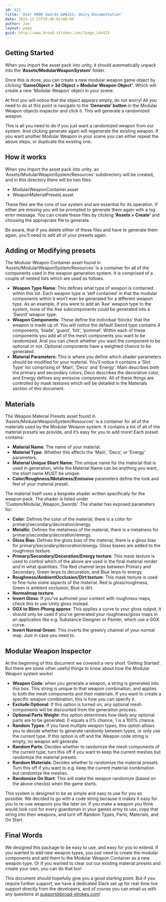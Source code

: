 ```yaml
---
id: 423
title: 'Over 9000 Swords &#8211; Unity Documentation'
date: 2015-11-23T19:46:02+00:00
author: Jan
layout: page
guid: http://www.broad-strokes.com/?page_id=423
---
```

## Getting Started

When you import the asset pack into unity, it should automatically unpack into the **‘Assets/ModularWeaponSystem’** folder.

Once this is done, you can create a new modular weapon game object by clicking **‘GameObject > 3d Object > Modular Weapon Object’**. Which will create a new ‘Modular Weapon’ object in your scene.

At first you will notice that the object appears empty, do not worry! All you need to do at this point is navigate to the **‘Generate’ button** in the Modular Weapon objects inspector and click it. This will generate a randomized weapon.

This is all you need to do if you just want a randomized weapon from our system. And clicking generate again will regenerate the existing weapon. If you want another Modular Weapon in your scene you can either repeat the above steps, or duplicate the existing one.

## How it works

When you import the asset pack into unity, an ‘Assets/ModularWeaponSystem/Resources’ subdirectory will be created, and in this directory there will be two files:

  * ModularWeaponContainer.asset
  * WeaponMaterialPresets.asset

These files are the core of our system and are essential for its operation. If either are missing you will be prompted to generate them again with a log error message. You can create these files by clicking **‘Assets > Create’** and choosing the appropriate file to generate.

Be aware, that if you delete either of these files and have to generate them again, you’ll need to add all of your presets again.

## Adding or Modifying presets

The Modular Weapon Container asset found in ‘Assets/ModularWeaponSystem/Resources’ is a container for all of the components used in the weapon generation system. It is comprised of a couple of nested lists which are used as follows.

  * **Weapon Type Name**: This defines what type of weapon is contained within this list. Each weapon type is ‘self contained’ in that the modular components within it won’t ever be generated for a different weapon type. As an example, if you were to add an ‘Axe’ weapon type to the system, none of the Axe subcomponents could be generated into a ‘Sword’ weapon type.
  * **Weapon Components**: These define the individual ‘blocks’ that the weapon is made up of. You will notice the default Sword type contains 4 components; ‘blade’, ‘guard’, ‘hilt’, ‘pommel’. Within each of these components you add all of the mesh components you want to be randomized. And you can check whether you want the component to be optional or not. Optional components have a weighted chance to be generated.
  * **Material Parameters**: This is where you define which shader parameters should be modified for your material. You’ll notice it contains a ‘Slot Type’ list comprising of ‘Main’, ‘Deco’ and ‘Energy’. Main describes both the primary and secondary colors, Deco describes the decorative color, and Energy defines any emissive components. All of these things are controlled by mask textures which will be detailed in the Materials section of this document.

## Materials

The Weapon Material Presets asset found in ‘Assets/ModularWeaponSystem/Resources’ is a container for all of the materials used by the Modular Weapon system. It contains a list of all of the material presets we provide, and it’s easy for you to add more! Each preset contains:

  * **Material Name**: The name of your material.
  * **Material Type**: Whether this affects the ‘Main’, ‘Deco’, or ‘Energy’ parameters.
  * **Material Unique Short Name**: The unique name for the material that is used in generation, while the Material Name can be anything you want, the short name MUST be unique.
  * **Color/Roughness/Metalness/Emissive** parameters define the look and feel of your material preset.

The material itself uses a bespoke shader written specifically for the weapon pack. The shader is listed under ‘Custom/Modular\_Weapon\_Swords’. The shader has exposed parameters for:

  * **Color**: Defines the color of the material, there is a color for primary/secondary/decoration/energy.
  * **Metallic**: Defines the metalness of the material, there is a metalness for primary/secondary/decoration/energy.
  * **Gloss Bias**: Defines the gloss bias of the material, there is a gloss bias for primary/secondary/decoration/energy. Gloss biases are added to the roughness texture.
  * **Primary/Secondary/Decoration/Energy texture**: This mask texture is used to control which of the above are used in the final material render and in what quantities. The Red channel lerps between Primary and Secondary, Green lerps to decoration, and Blue lerps to energy.
  * **Roughness/AmbientOcclusion/Dirt texture**: This mask texture is used to fine-tune some aspects of the material. Red is gloss/roughness, Green is ambient occlusion, Blue is dirt.
  * **Normalmap texture**.
  * **Invert Gloss**: If you’ve authored your content with roughness maps, check this to use Unity gloss instead.
  * **GGX to Blinn-Phong approx**: This applies a curve to your gloss output, it should only be used if you’ve generated your roughness/gloss maps in an application like e.g. Substance Designer or Painter, which use a GGX curve.
  * **Invert Normal Green**: This inverts the green/y channel of your normal map. Just in case you need to.

## Modular Weapon Inspector

At the beginning of this document we covered a very short ‘Getting Started’. But there are some other useful things to know about how the Modular Weapon system works!

  * **Weapon Code**: when you generate a weapon, a string is generated into this box. This string is unique to that weapon combination, and applies to both the mesh components and their materials. If you want to create a specific weapon combination, this is how you can specify it.
  * **Exclude Optional**: If this option is turned on, any optional mesh components will be discounted from the generation process.
  * **Optional Parts Weight**: this option determines how likely any optional parts are to be generated. 0 equals a 0% chance, 1 is a 100% chance.
  * **Random Types**: If you have multiple weapon types, this option allows you to decide whether to generate randomly between types, or only use the current type. If this option is off and the Weapon code string is empty, no weapon will generate.
  * **Random Parts**: Decides whether to randomize the mesh components of the current type, turn this off if you want to keep the current meshes but randomize the material presets.
  * **Random Materials**: Decides whether to randomize the material presets. Turn this off if you want to e.g. keep the current material combination but randomize the meshes.
  * **Randomize On Start**: This will make the weapon randomize (based on the above checks) when the game starts.

This system is designed to be as simple and easy to use for you as possible. We decided to go with a code string because it makes it easy for you to re-use weapons you like later on. If you make a weapon you think would look cool for every guardsman in your games army to use, copy that string into their weapons, and turn off Random Types, Parts, Materials, and On Start.

## Final Words

We designed this package to be easy to use, and easy for you to extend. If you wanted to add new weapon types, you just need to create the modular components and add them to the Modular Weapon Container as a new weapon type. Or if you wanted to clear out our existing material presets and create your own, you can do that too!

This document should hopefully give you a good starting point. But if you require further support, we have a dedicated Slack set up for real-time live support directly from the developers, and of course you can email us with any questions at <support@broad-strokes.com>!